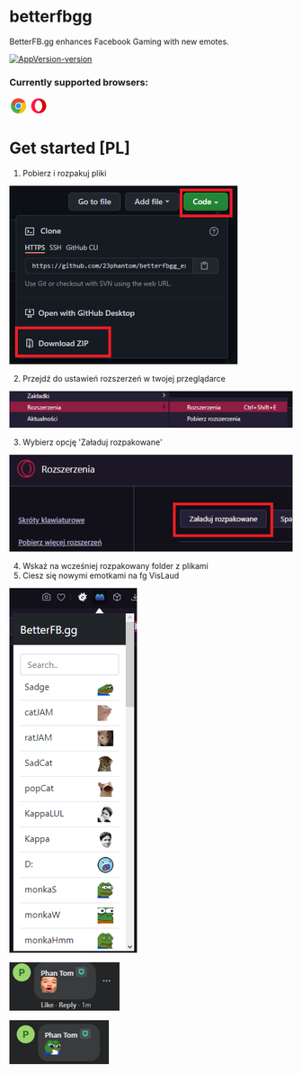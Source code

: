 # betterfbgg
BetterFB.gg enhances Facebook Gaming with new emotes.

[![AppVersion-version](https://img.shields.io/badge/Version-1.0.3-brightgreen.svg)](https://github.com/23phantom/betterfbgg_extension)

### Currently supported browsers:

![](assets/img/readme/icons8-chrome-32.png)
![](assets/img/readme/icons8-opera-32.png)

# Get started [PL]
1. Pobierz i rozpakuj pliki

![img.png](assets/img/readme/img.png)

2. Przejdź do ustawień rozszerzeń w twojej przeglądarce

![img_1.png](assets/img/readme/img_1.png)

3. Wybierz opcję 'Załaduj rozpakowane'

![img_2.png](assets/img/readme/img_2.png)

4. Wskaż na wcześniej rozpakowany folder z plikami
5. Ciesz się nowymi emotkami na fg VisLaud

![img_3.png](assets/img/readme/img_3.png)

![img_4.png](assets/img/readme/img_4.png)

![img_5.png](assets/img/readme/img_5.png)